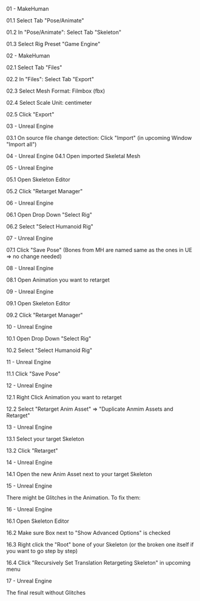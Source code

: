 01 - MakeHuman

01.1
Select Tab "Pose/Animate"


01.2
In "Pose/Animate": Select Tab "Skeleton"


01.3
Select Rig Preset "Game Engine"


02 - MakeHuman

02.1
Select Tab "Files"


02.2
In "Files": Select Tab "Export"


02.3
Select Mesh Format: Filmbox (fbx)


02.4
Select Scale Unit: centimeter


02.5
Click "Export"


03 - Unreal Engine

03.1
On source file change detection: Click "Import" (in upcoming Window "Import all")


04 - Unreal Engine
04.1
Open imported Skeletal Mesh


05 - Unreal Engine

05.1
Open Skeleton Editor


05.2
Click "Retarget Manager"


06 - Unreal Engine

06.1
Open Drop Down "Select Rig"


06.2
Select "Select Humanoid Rig"


07 - Unreal Engine

07.1
Click "Save Pose" (Bones from MH are named same as the ones in UE => no change needed)

08 - Unreal Engine

08.1
Open Animation you want to retarget


09 - Unreal Engine

09.1
Open Skeleton Editor


09.2
Click "Retarget Manager"


10 - Unreal Engine

10.1
Open Drop Down "Select Rig"


10.2
Select "Select Humanoid Rig"


11 - Unreal Engine

11.1
Click "Save Pose"


12 - Unreal Engine

12.1 
Right Click Animation you want to retarget


12.2
Select "Retarget Anim Asset" => "Duplicate Anmim Assets and Retarget"


13 - Unreal Engine

13.1
Select your target Skeleton


13.2
Click "Retarget"


14 - Unreal Engine

14.1
Open the new Anim Asset next to your target Skeleton


15 - Unreal Engine

There might be Glitches in the Animation. To fix them:

16 - Unreal Engine

16.1 
Open Skeleton Editor


16.2
Make sure Box next to "Show Advanced Options" is checked


16.3
Right click the "Root" bone of your Skeleton (or the broken one itself if you want to go step by step)


16.4
Click "Recursively Set Translation Retargeting Skeleton" in upcoming menu


17 - Unreal Engine

The final result without Glitches



